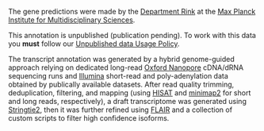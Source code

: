The gene predictions were made by the [Department Rink](https://www.mpinat.mpg.de/rink) at the [Max Planck Institute for Multidisciplinary Sciences](https://www.mpinat.mpg.de/).
  
This annotation is unpublished (publication pending). To work with this data you **must** follow our [Unpublished data Usage Policy](https://parasite.wormbase.org/info/about/datausage.html).
  
The transcript annotation was generated by a hybrid genome-guided approach relying on dedicated long-read [Oxford Nanopore](https://nanoporetech.com/) cDNA/dRNA sequencing runs and [Illumina](https://www.illumina.com/) short-read and poly-adenylation data obtained by publically available datasets. After read quality trimming, deduplication, filtering, and mapping (using [HISAT](https://www.genome.org/cgi/doi/10.1101/gr.275193.120) and [minimap2](https://doi.org/10.1093/bioinformatics/bty191) for short and long reads, respectively), a draft transcriptome was generated using [Stringtie2](https://doi.org/10.1186/s13059-019-1910-1), then it was further refined using [FLAIR](https://doi.org/10.1038/s41467-020-15171-6) and a collection of custom scripts to filter high confidence isoforms.
